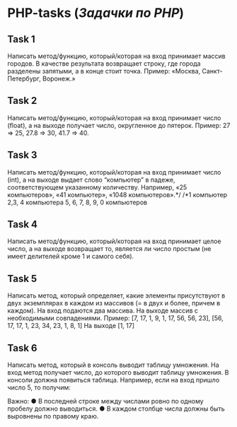 # PHP-tasks (*Задачки по PHP*)

## Task 1

Написать метод/функцию, который/которая на вход принимает массив городов. В качестве результата возвращает строку, где города разделены запятыми, а в конце стоит точка. 
Пример:
«Москва, Санкт-Петербург, Воронеж.»

## Task 2

Написать метод/функцию, который/которая на вход принимает число (float), а на выходе получает число, округленное до пятерок.
Пример:
27 => 25, 27.8 => 30, 41.7 => 40.

## Task 3

Написать метод/функцию, который/которая на вход принимает число (int), 
а на выходе выдает слово “компьютер” в падеже, соответствующем указанному количеству.
Например, «25 компьютеров», «41 компьютер», «1048 компьютеров».*/
/*1 компьютер
2,3, 4 компьютера
5, 6, 7, 8, 9, 0 компьютеров

## Task 4

Написать метод/функцию, который/которая на вход принимает целое число,
а на выходе возвращает то, является ли число простым (не имеет делителей кроме 1 и самого себя).

## Task 5

Написать метод, который определяет, какие элементы присутствуют в двух экземплярах
в каждом из массивов (= в двух и более, причем в каждом). 
На вход подаются два массива. На выходе массив с необходимыми совпадениями.
Пример:
[7, 17, 1, 9, 1, 17, 56, 56, 23], [56, 17, 17, 1, 23, 34, 23, 1, 8, 1]
На выходе [1, 17]

## Task 6

Написать метод, который в консоль выводит таблицу умножения.
На вход метод получает число, до которого выводит таблицу умножения.
В консоли должна появиться таблица. Например, если на вход пришло число 5, то получим:
 
Важно: 
●	В последней строке между числами ровно по одному пробелу должно выводиться. 
●	В каждом столбце числа должны быть выровнены по правому краю.